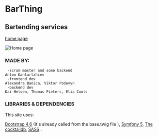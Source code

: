 # BarThing
## Bartending services 
[home page](https://github.com/AntonKantardzhiev/BarThing/tree/main/templates/home)

![Home page](public/images/Screenshots/main.png)

### MADE BY:
     -scrum master and some backend
    Anton Kantartzhiev
     -frontend dev
    Alexandra Banica, Viktor Podevyn
     -backend dev   
    Kai Helsen, Thomas Pieters, Elia Cools






### LIBRARIES & DEPENDENCIES

This site uses:

[Bootstrap 4.6](https://getbootstrap.com/) (It's already called from the base.twig file ), 
[Symfony 5](https://symfony.com/download),
[The cocktaildb](https://www.thecocktaildb.com/api.php), 
[SASS](https://sass-lang.com/) .


